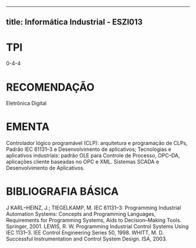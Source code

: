 
---
title: Informática Industrial - ESZI013 
---

# TPI

0-4-4

# RECOMENDAÇÃO

Eletrônica Digital

# EMENTA

Controlador lógico programável (CLP): arquitetura e programação de CLPs, Padrão IEC 61131–3 e Desenvolvimento de aplicativos; Tecnologias e aplicativos industriais: padrão OLE para Controle de Processo, OPC–DA, aplicações cliente baseadas no OPC e XML. Sistemas SCADA e Desenvolvimento de Aplicativos.

# BIBLIOGRAFIA BÁSICA

J KARL–HEINZ, J.; TIEGELKAMP, M. IEC 61131–3: Programming Industrial Automation Systems: Concepts and Programming Languages, Requirements for Programming Systems, Aids to Decision–Making Tools. Springer, 2001.
LEWIS, R. W. Programming Industrial Control Systems Using IEC 1131–3. IEE Control Engineering Series 50, 1998.
WHITT, M. D. Successful Instrumentation and Control System Design. ISA, 2003.
        